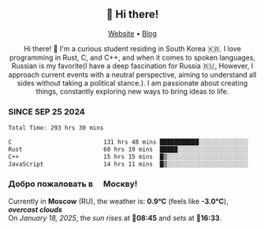 <h2 align="center">👋 Hi there!</h2>
<p align="center">
  <a href="https://urdekcah.ru">Website</a> •
  <a href="https://urdekcah.blog">Blog</a>
</p>

<p align="center">
  Hi there! 👋 I'm a curious student residing in South Korea 🇰🇷. I love programming in Rust, C, and C++, and when it comes to spoken languages, Russian is my favorite(I have a deep fascination for Russia 🇷🇺, However, I approach current events with a neutral perspective, aiming to understand all sides without taking a political stance.). I am passionate about creating things, constantly exploring new ways to bring ideas to life.
</p>

### SINCE SEP 25 2024
<!--START_SECTION:waka-->
<!--LAST_WAKA_UPDATE:2025-01-17 18:27:12-->
```txt
Total Time: 293 hrs 30 mins

C                          131 hrs 48 mins ███████████░░░░░░░░░░░░░░   43.61 %
Rust                       60 hrs 19 mins  █████░░░░░░░░░░░░░░░░░░░░   19.96 %
C++                        15 hrs 15 mins  █▒░░░░░░░░░░░░░░░░░░░░░░░   05.05 %
JavaScript                 14 hrs 11 mins  █▒░░░░░░░░░░░░░░░░░░░░░░░   04.70 %
```
<!--END_SECTION:waka-->

<h3>Добро пожаловать в <img src="https://cdn-icons-png.flaticon.com/512/197/197408.png" width="13"/> Москву!</h3>

<!--START_SECTION:weather:moscow-->
<!--LAST_WEATHER_UPDATE:2025-01-18 03:21:03-->
Currently in **Moscow** (RU), the weather is: **0.9°C** (feels like **-3.0°C**), ***overcast clouds***<br/>
On *January 18, 2025*, the *sun rises* at 🌅**08:45** and *sets* at 🌇**16:33**.
<!--END_SECTION:weather-->

